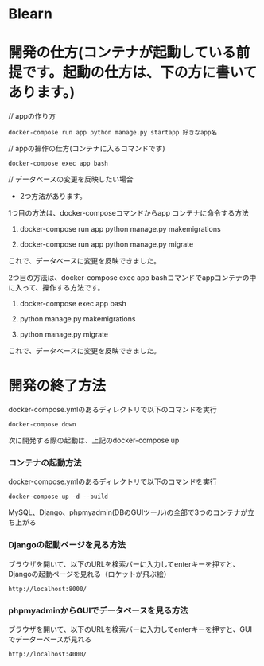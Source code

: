 # Blearn

# 開発の仕方(コンテナが起動している前提です。起動の仕方は、下の方に書いてあります。)

// appの作り方

``` docker-compose run app python manage.py startapp 好きなapp名 ```

// appの操作の仕方(コンテナに入るコマンドです)

``` docker-compose exec app bash ```


// データベースの変更を反映したい場合

- 2つ方法があります。

1つ目の方法は、docker-composeコマンドからapp コンテナに命令する方法

1. docker-compose run app python manage.py makemigrations

2. docker-compose run app python manage.py migrate

これで、データベースに変更を反映できました。

2つ目の方法は、docker-compose exec app bashコマンドでappコンテナの中に入って、操作する方法です。

1. docker-compose exec app bash

2. python manage.py makemigrations

3. python manage.py migrate

これで、データベースに変更を反映できました。

# 開発の終了方法

docker-compose.ymlのあるディレクトリで以下のコマンドを実行

` docker-compose down `

次に開発する際の起動は、上記のdocker-compose up 

### コンテナの起動方法

docker-compose.ymlのあるディレクトリで以下のコマンドを実行

``` docker-compose up -d --build ```

MySQL、Django、phpmyadmin(DBのGUIツール)の全部で3つのコンテナが立ち上がる

### Djangoの起動ページを見る方法

ブラウザを開いて、以下のURLを検索バーに入力してenterキーを押すと、Djangoの起動ページを見れる（ロケットが飛ぶ絵）

`http://localhost:8000/ `


### phpmyadminからGUIでデータベースを見る方法

ブラウザを開いて、以下のURLを検索バーに入力してenterキーを押すと、GUIでデーターベースが見れる

` http://localhost:4000/ `

